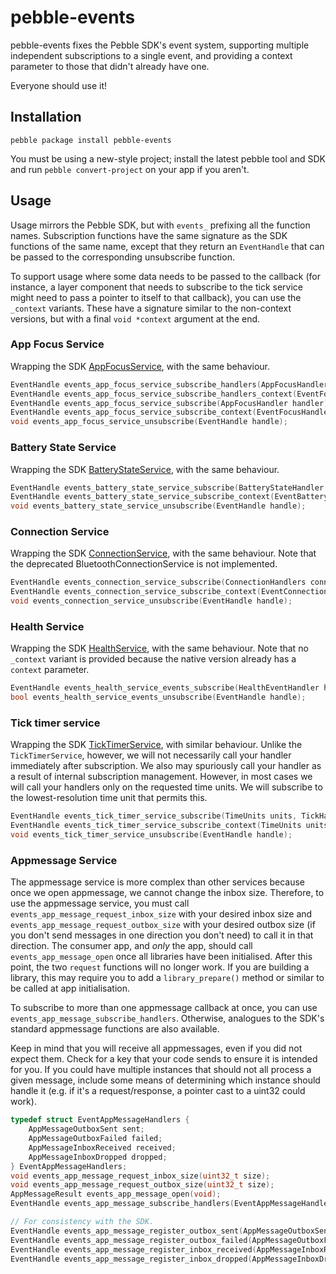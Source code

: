 pebble-events
=============

pebble-events fixes the Pebble SDK's event system, supporting multiple
independent subscriptions to a single event, and providing a context parameter
to those that didn't already have one.

Everyone should use it!

Installation
------------

```
pebble package install pebble-events
```

You must be using a new-style project; install the latest pebble tool and SDK
and run `pebble convert-project` on your app if you aren't.

Usage
-----

Usage mirrors the Pebble SDK, but with `events_` prefixing all the function
names. Subscription functions have the same signature as the SDK functions of
the same name, except that they return an `EventHandle` that can be passed to
the corresponding unsubscribe function.

To support usage where some data needs to be passed to the callback (for
instance, a layer component that needs to subscribe to the tick service might
need to pass a pointer to itself to that callback), you can use the `_context`
variants. These have a signature similar to the non-context versions, but with
a final `void *context` argument at the end.

### App Focus Service

Wrapping the SDK [AppFocusService](https://developer.pebble.com/docs/c/Foundation/Event_Service/AppFocusService/),
with the same behaviour.

```c
EventHandle events_app_focus_service_subscribe_handlers(AppFocusHandlers handlers);
EventHandle events_app_focus_service_subscribe_handlers_context(EventFocusHandlers handlers, void *context);
EventHandle events_app_focus_service_subscribe(AppFocusHandler handler);
EventHandle events_app_focus_service_subscribe_context(EventFocusHandler handler, void *context);
void events_app_focus_service_unsubscribe(EventHandle handle);
```

### Battery State Service

Wrapping the SDK [BatteryStateService](https://developer.pebble.com/docs/c/Foundation/Event_Service/BatteryStateService/),
with the same behaviour.

```c
EventHandle events_battery_state_service_subscribe(BatteryStateHandler handler);
EventHandle events_battery_state_service_subscribe_context(EventBatteryStateHandler handler, void *context);
void events_battery_state_service_unsubscribe(EventHandle handle);
```

### Connection Service

Wrapping the SDK [ConnectionService](https://developer.pebble.com/docs/c/Foundation/Event_Service/ConnectionService/),
with the same behaviour. Note that the deprecated BluetoothConnectionService is not implemented.

```c
EventHandle events_connection_service_subscribe(ConnectionHandlers conn_handlers);
EventHandle events_connection_service_subscribe_context(EventConnectionHandlers conn_handlers, void *context);
void events_connection_service_unsubscribe(EventHandle handle);
```

### Health Service

Wrapping the SDK [HealthService](https://developer.pebble.com/docs/c/Foundation/Event_Service/HealthService/),
with the same behaviour. Note that no `_context` variant is provided because the
native version already has a `context` parameter.

```c
EventHandle events_health_service_events_subscribe(HealthEventHandler handler, void *context);
bool events_health_service_events_unsubscribe(EventHandle handle);
```

### Tick timer service

Wrapping the SDK [TickTimerService](https://developer.pebble.com/docs/c/Foundation/Event_Service/TickTimerService/),
with similar behaviour. Unlike the `TickTimerService`, however, we will not
necessarily call your handler immediately after subscription. We also may
spuriously call your handler as a result of internal subscription management.
However, in most cases we will call your handlers only on the requested time
units. We will subscribe to the lowest-resolution time unit that permits this.

```c
EventHandle events_tick_timer_service_subscribe(TimeUnits units, TickHandler handler);
EventHandle events_tick_timer_service_subscribe_context(TimeUnits units, EventTickHandler handler, void *context);
void events_tick_timer_service_unsubscribe(EventHandle handle);
```

### Appmessage Service

The appmessage service is more complex than other services because once we open
appmessage, we cannot change the inbox size. Therefore, to use the appmessage
service, you must call `events_app_message_request_inbox_size` with your
desired inbox size and `events_app_message_request_outbox_size` with your
desired outbox size (if you don't send messages in one direction you don't need)
to call it in that direction. The consumer app, and _only_ the app, should call
`events_app_message_open` once all libraries have been initialised. After this
point, the two `request` functions will no longer work. If you are building a
library, this may require you to add a `library_prepare()` method or similar to
be called at app initialisation.

To subscribe to more than one appmessage callback at once, you can use
`events_app_message_subscribe_handlers`. Otherwise, analogues to the SDK's
standard appmessage functions are also available.

Keep in mind that you will receive all appmessages, even if you did not expect
them. Check for a key that your code sends to ensure it is intended for you.
If you could have multiple instances that should not all process a given
message, include some means of determining which instance should handle it (e.g. if
it's a request/response, a pointer cast to a uint32 could work).

```c
typedef struct EventAppMessageHandlers {
	AppMessageOutboxSent sent;
	AppMessageOutboxFailed failed;
	AppMessageInboxReceived received;
	AppMessageInboxDropped dropped;
} EventAppMessageHandlers;
void events_app_message_request_inbox_size(uint32_t size);
void events_app_message_request_outbox_size(uint32_t size);
AppMessageResult events_app_message_open(void);
EventHandle events_app_message_subscribe_handlers(EventAppMessageHandlers handlers, void *context);

// For consistency with the SDK.
EventHandle events_app_message_register_outbox_sent(AppMessageOutboxSent sent_callback, void *context);
EventHandle events_app_message_register_outbox_failed(AppMessageOutboxFailed failed_callback, void *context);
EventHandle events_app_message_register_inbox_received(AppMessageInboxReceived received_callback, void *context);
EventHandle events_app_message_register_inbox_dropped(AppMessageInboxDropped dropped_callback, void *context);
```
